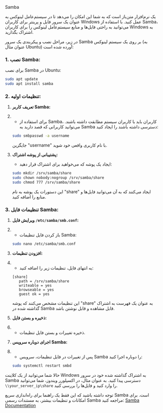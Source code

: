 Samba

یک نرم‌افزار متن‌باز است که به شما این امکان را می‌دهد تا در سیستم‌عامل لینوکس به عنوان یک سرور فایل و پرینتر برای کاربران Windows عمل کنید. با استفاده از Samba، می‌توانید به راحتی فایل‌ها و منابع سیستم‌عامل لینوکس را برای کاربران Windows به اشتراک بگذارید.

در زیر، مراحل نصب و پیکربندی یک سرور Samba بر روی یک سیستم لینوکس (به عنوان مثال Ubuntu) آورده شده است:

### 1. نصب Samba:

برای نصب Samba در Ubuntu:

```bash
sudo apt update
sudo apt install samba
```

### 2. تنظیمات اولیه:

1. **تعریف کاربر Samba:**
2. 
   - برای استفاده از Samba، کاربران باید با کاربران سیستم مطابقت داشته باشند. می‌توانید کاربرانی که قصد دارید به Samba دسترسی داشته باشند را ایجاد کنید:

   ```bash
   sudo smbpasswd -a username
   ```

   جایگزین "username" با نام کاربری واقعی خود شوید.


3. **پشتیبانی از پوشه اشتراک:**
   - ایجاد یک پوشه که می‌خواهید برای اشتراک قرار دهید:

   ```bash
   sudo mkdir /srv/samba/share
   sudo chown nobody:nogroup /srv/samba/share
   sudo chmod 777 /srv/samba/share
   ```

   این دستورات یک پوشه به نام "share" ایجاد می‌کنند که به آن می‌توانید فایل‌ها و منابع را اضافه کنید.

### 3. تنظیمات فایل Samba:


1. **ویرایش فایل `/etc/samba/smb.conf`:**
2. 
   - باز کردن فایل تنظیمات Samba:

   ```bash
   sudo nano /etc/samba/smb.conf
   ```

3. **افزودن تنظیمات:**
4. 
   - به انتهای فایل، تنظیمات زیر را اضافه کنید:

   ```plaintext
   [share]
      path = /srv/samba/share
      writeable = yes
      browseable = yes
      guest ok = yes
   ```

   این تنظیمات مشخص می‌کنند که پوشه "share" به عنوان یک فهرست به اشتراک گذاشته شده در Samba قابل مشاهده و قابل نوشتن باشد.

5. **ذخیره و بستن فایل:**
6. 
   - ذخیره تغییرات و بستن فایل تنظیمات.

7. **اجرای دوباره سرویس Samba:**
8. 
   - پس از تغییرات در فایل تنظیمات، سرویس Samba را دوباره اجرا کنید:

   ```bash
   sudo systemctl restart smbd
   ```

حالا شما می‌توانید از یک کلاینت Windows به اشتراک گذاشته شده خود در سرور Samba دسترسی پیدا کنید. به عنوان مثال، در اکسپلورر ویندوز، شما می‌توانید `\\your_server_ip\share` را وارد کنید و فایل‌ها را بررسی کنید.

توجه داشته باشید که این فقط یک راهنما برای راه‌اندازی سریع Samba است. برای امکانات و تنظیمات بیشتر، به مستندات رسمی Samba مراجعه کنید: [Samba Documentation](https://www.samba.org/samba/docs/)
